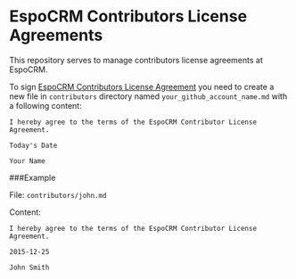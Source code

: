 # EspoCRM Contributors License Agreements

This repository serves to manage contributors license agreements at EspoCRM. 

To sign [EspoCRM Contributors License Agreement](https://github.com/espocrm/cla/blob/master/cla.md) you need to create a new file in `contributors` directory named `your_github_account_name.md` with a following content:
```
I hereby agree to the terms of the EspoCRM Contributor License Agreement.

Today's Date

Your Name
```

###Example

File: `contributors/john.md`

Content:
```
I hereby agree to the terms of the EspoCRM Contributor License Agreement.

2015-12-25

John Smith
```
